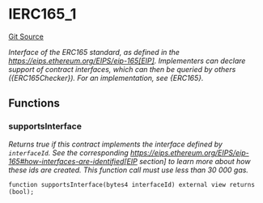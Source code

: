 # IERC165_1
[Git Source](https://github.com/metacontract/mc/blob/0cf91165f9ec2cbeeba800a4baf4e81e2df5c3bb/src/devkit/Flattened.sol)

*Interface of the ERC165 standard, as defined in the
https://eips.ethereum.org/EIPS/eip-165[EIP].
Implementers can declare support of contract interfaces, which can then be
queried by others ({ERC165Checker}).
For an implementation, see {ERC165}.*


## Functions
### supportsInterface

*Returns true if this contract implements the interface defined by
`interfaceId`. See the corresponding
https://eips.ethereum.org/EIPS/eip-165#how-interfaces-are-identified[EIP section]
to learn more about how these ids are created.
This function call must use less than 30 000 gas.*


```solidity
function supportsInterface(bytes4 interfaceId) external view returns (bool);
```

